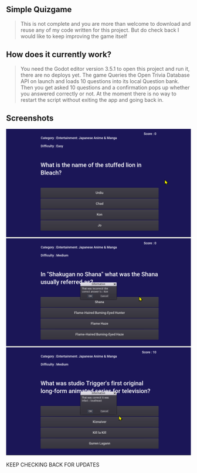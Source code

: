 ## Simple Quizgame
> This is not complete and you are more than welcome to download and reuse any of my code written for this project. But do check back I would like to keep improving the game itself


## How does it currently work?
> You need the Godot editor version 3.5.1 to open this project and run it, there are no deploys yet. 
> The game Queries the Open Trivia Database API on launch and loads 10 questions into its local Question bank. Then you get asked 10 questions and a confirmation pops up whether you answered correctly or not.
> At the moment there is no way to restart the script without exiting the app and going back in.

## Screenshots
![Questions with Answers](/screenshots/screen1.png "Screenshot 1")
![Showing the Dialog for incorrect answers](/screenshots/screen2.png "Screenshot 2")
![Showing the Dialog for correct answers](/screenshots/screen3.png "Screenshot 3")

KEEP CHECKING BACK FOR UPDATES